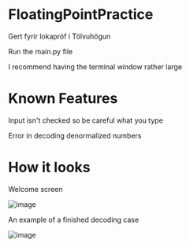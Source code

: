 # FloatingPointPractice
Gert fyrir lokapróf í Tölvuhögun

Run the main.py file

I recommend having the terminal window rather large

# Known Features

Input isn't checked so be careful what you type

Error in decoding denormalized numbers

# How it looks

Welcome screen

![image](https://user-images.githubusercontent.com/25183805/141301681-c5e9a5fb-47b9-464e-bb68-217c3c3c478d.png)

An example of a finished decoding case

![image](https://user-images.githubusercontent.com/25183805/141301978-3ab550dc-028b-42a1-bcfe-0c4961028d48.png)
